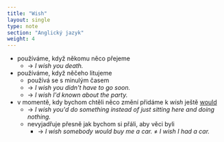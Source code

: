 ```yaml
---
title: "Wish"
layout: single
type: note
section: "Anglický jazyk"
weight: 4
---
```

- používáme, když někomu něco přejeme
    - -> _I wish you death._
- používáme, když něčeho litujeme
    - používá se s minulým časem
    - -> _I wish you didn't have to go soon._
    - -> _I wish I'd known about the party._
- v momentě, kdy bychom chtěli něco změní přidáme k _wish_ ještě [would](/notes/research/english/would)
    - -> _I wish you'd do something instead of just sitting here and doing nothing._
    - nevyjadřuje přesně jak bychom si přáli, aby věci byli
        - -> _I wish somebody would buy me a car._ $\neq$ _I wish I had a car._